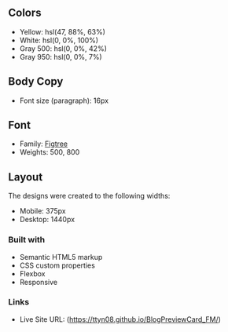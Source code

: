 ## Colors
- Yellow: hsl(47, 88%, 63%)
- White: hsl(0, 0%, 100%)
- Gray 500: hsl(0, 0%, 42%)
- Gray 950: hsl(0, 0%, 7%)

## Body Copy
- Font size (paragraph): 16px

## Font
- Family: [Figtree](https://fonts.google.com/specimen/Figtree)
- Weights: 500, 800

## Layout
The designs were created to the following widths:
- Mobile: 375px
- Desktop: 1440px

### Built with
- Semantic HTML5 markup
- CSS custom properties
- Flexbox
- Responsive

### Links
- Live Site URL: (https://ttyn08.github.io/BlogPreviewCard_FM/)
